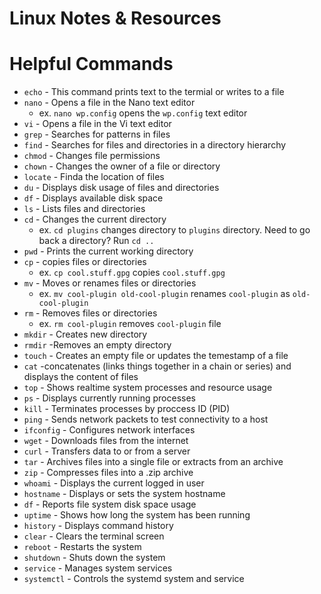# Linux Notes & Resources

# Helpful Commands
- `echo` - This command prints text to the termial or writes to a file
- `nano` - Opens a file in the Nano text editor
  - ex. `nano wp.config` opens the `wp.config` text editor   
- `vi` - Opens a file in the Vi text editor
- `grep` - Searches for patterns in files
- `find` - Searches for files and directories in a directory hierarchy
- `chmod` - Changes file permissions
- `chown` - Changes the owner of a file or directory
- `locate` - Finda the location of files
- `du` - Displays disk usage of files and directories
- `df` - Displays available disk space
- `ls` - Lists files and directories
- `cd` - Changes the current directory
  - ex. `cd plugins` changes directory to `plugins` directory. Need to go back a directory? Run `cd ..`  
- `pwd` - Prints the current working directory
- `cp` - copies files or directories
  - ex. `cp cool.stuff.gpg` copies `cool.stuff.gpg`
- `mv` - Moves or renames files or directories
  - ex. `mv cool-plugin old-cool-plugin` renames `cool-plugin` as `old-cool-plugin`
- `rm` - Removes files or directories
  - ex. `rm cool-plugin` removes `cool-plugin` file
- `mkdir` - Creates new directory
- `rmdir` -Removes an empty directory
- `touch` - Creates an empty file or updates the temestamp of a file
- `cat` -concatenates (links things together in a chain or series) and displays the content of files
- `top` - Shows realtime system processes and resource usage
- `ps` - Displays currently running processes
- `kill` - Terminates processes by proccess ID (PID)
- `ping` - Sends network packets to test connectivity to a host
- `ifconfig` - Configures network interfaces
- `wget` - Downloads files from the internet
- `curl` - Transfers data to or from a server
- `tar` - Archives files into a single file or extracts from an archive
- `zip` - Compresses files into a .zip archive
- `whoami` - Displays the current logged in user
- `hostname` - Displays or sets the system hostname
- `df` - Reports file system disk space usage
- `uptime` - Shows how long the system has been running
- `history` - Displays command history
- `clear` - Clears the terminal screen
- `reboot` - Restarts the system
- `shutdown` - Shuts down the system
- `service` - Manages system services
- `systemctl` - Controls the systemd system and service
